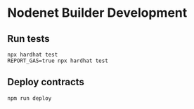# Nodenet Builder Development

## Run tests

```shell
npx hardhat test
REPORT_GAS=true npx hardhat test
```

## Deploy contracts

```shell
npm run deploy
```